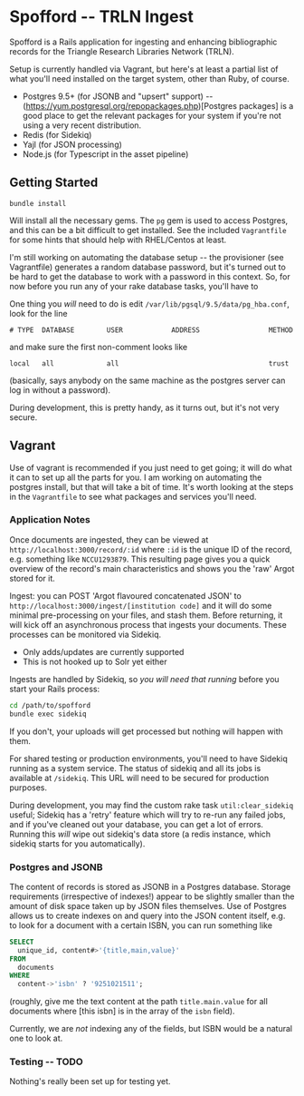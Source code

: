 # Spofford -- TRLN Ingest

Spofford is a Rails application for ingesting and enhancing bibliographic
records for the Triangle Research Libraries Network (TRLN).

Setup is currently handled via Vagrant, but here's at least a partial list
of what you'll need installed on the target system, other than Ruby, of course.

 * Postgres 9.5+ (for JSONB and "upsert" support) -- (https://yum.postgresql.org/repopackages.php)[Postgres packages] is a good place to get the relevant packages for your system if you're not using a very recent distribution.
 * Redis (for Sidekiq)
 * Yajl (for JSON processing)
 * Node.js (for Typescript in the asset pipeline)

## Getting Started

```shell
bundle install
```

Will install all the necessary gems. The `pg` gem is used to access Postgres,
and this can be a bit difficult to get installed.  See the included `Vagrantfile` for some hints that should help with 
RHEL/Centos at least.
 
I'm still working on automating the database setup -- the provisioner (see Vagrantfile) generates a random database
password, but it's turned out to be hard to get the database to work with a password in this context.  So, for now 
before you run any of your rake database tasks, you'll have to 

One thing you *will* need to do is edit `/var/lib/pgsql/9.5/data/pg_hba.conf`, look for the line
 
`# TYPE  DATABASE        USER            ADDRESS                 METHOD`

and make sure the first non-comment looks like

`local   all             all                                     trust`

(basically, says anybody on the same machine as the postgres server can log in without a password).

During development, this is pretty handy, as it turns out, but it's not very secure.

## Vagrant

Use of vagrant is recommended if you just need to get going; it will do what
it can to set up all the parts for you.  I am working on automating the
postgres install, but that will take a bit of time.  It's worth looking at the steps in the `Vagrantfile` to see
what packages and services you'll need.

### Application Notes

Once documents are ingested, they can be viewed at `http://localhost:3000/record/:id` where `:id` is the unique ID
of the record, e.g. something like `NCCU1293879`.  This resulting page gives you a quick overview of the record's main
characteristics and shows you the 'raw' Argot stored for it.

Ingest: you can POST 'Argot flavoured concatenated JSON' to `http://localhost:3000/ingest/[institution code]` and it 
will do some minimal pre-processing on your files, and stash them.  Before returning, it will kick off an asynchronous 
process that ingests your documents. These processes can be monitored via Sidekiq.

* Only adds/updates are currently supported
* This is not hooked up to Solr yet either

Ingests are handled by Sidekiq, so *you will need that running* before you start your Rails process:

```bash
cd /path/to/spofford
bundle exec sidekiq
```

If you don't, your uploads will get processed but nothing will happen with them.

For shared testing or production environments, you'll need to have Sidekiq
running as a system service.  The status of sidekiq and all its jobs is available at `/sidekiq`.  This URL will need
to be secured for production purposes.

During development, you may find the custom rake task `util:clear_sidekiq` useful; Sidekiq has a 'retry' feature which
will try to re-run any failed jobs, and if you've cleaned out your database, you can get a lot of errors.  Running 
this *will* wipe out sidekiq's data store (a redis instance, which sidekiq starts for you automatically).

### Postgres and JSONB

The content of records is stored as JSONB in a Postgres database.  Storage requirements (irrespective of indexes!) 
appear to be slightly smaller than the amount of disk space taken up by JSON files themselves.  Use of Postgres allows
us to create indexes on and query into the JSON content itself, e.g. to look for a document with a certain ISBN, you
can run something like

```sql
SELECT 
  unique_id, content#>'{title,main,value}' 
FROM
  documents 
WHERE 
  content->'isbn' ? '9251021511';
```

(roughly, give me the text content at the path `title.main.value` for all documents where \[this isbn\] is in the array
of the `isbn` field).  

Currently, we are *not* indexing any of the fields, but ISBN would be a natural one to look at.

### Testing -- TODO 

Nothing's really been set up for testing yet.
